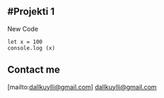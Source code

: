 ## **#Projekti 1**
New Code

    let x = 100
    console.log (x)
   
   ## Contact me
   [mailto:dallkuylli@gmail.com] dallkuylli@gmail.com 
